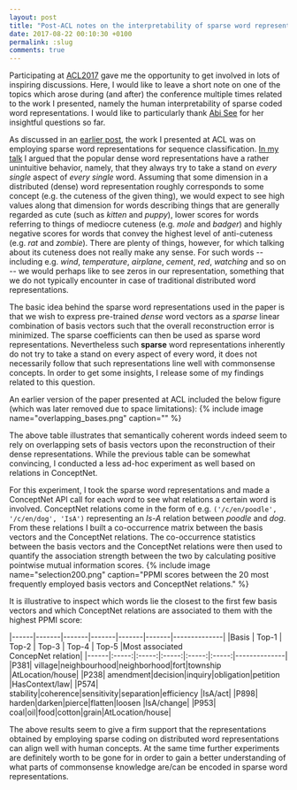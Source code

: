 ```yaml
---
layout: post
title: "Post-ACL notes on the interpretability of sparse word representations"
date: 2017-08-22 00:10:30 +0100
permalink: :slug
comments: true
---
```

Participating at [ACL2017](http://acl2017.org/) gave me the opportunity to get involved in lots of inspiring discussions. Here, I would like to leave a short note on one of the topics which arose during (and after) the conference multiple times related to the work I presented, namely the human interpretability of sparse coded word representations. I would like to particularly thank [Abi See](http://cs.stanford.edu/people/abisee/) for her insightful questions so far.

As discussed in an [earlier post](sparse_embeds), the work I presented at ACL was on employing sparse word representations for sequence classification.
[In my talk](http://www.inf.u-szeged.hu/~berendg/docs/misc/taclBerend.pdf) I argued that the popular dense word representations have a rather unintuitive behavior, namely, that they always try to take a stand on *every single* aspect of *every single* word. Assuming that some dimension in a distributed (dense) word representation roughly corresponds to some concept (e.g. the cuteness of the given thing), we would expect to see high values along that dimension for words describing things that are generally regarded as cute (such as *kitten* and *puppy*), lower scores for words referring to things of mediocre cuteness (e.g. *mole* and *badger*) and highly negative scores for words that convey the highest level of anti-cuteness (e.g. *rat* and *zombie*). There are plenty of things, however, for which talking about its cuteness does not really make any sense. For such words -- including e.g. *wind*, *temperature*, *airplane*, *cement*, *red*, *watching* and so on -- we would perhaps like to see zeros in our representation, something that we do not typically encounter in case of traditional distributed word representations.

The basic idea behind the sparse word representations used in the paper is that we wish to express pre-trained *dense* word vectors as a *sparse* linear combination of basis vectors such that the overall reconstruction error is minimized. The sparse coefficients can then be used as sparse word representations.
Nevertheless such **sparse** word representations inherently do not try to take a stand on every aspect of every word, it does not necessarily follow that such representations line well with commonsense concepts. In order to get some insights, I release some of my findings related to this question.

An earlier version of the paper presented at ACL included the below figure (which was later removed due to space limitations):
{% include image name="overlapping_bases.png" caption="" %}

The above table illustrates that semantically coherent words indeed seem to rely on overlapping sets of basis vectors upon the reconstruction of their dense representations. While the previous table can be somewhat convincing, I conducted a less ad-hoc experiment as well based on relations in ConceptNet.

For this experiment, I took the sparse word representations and made a ConceptNet API call for each word to see what relations a certain word is involved. ConceptNet relations come in the form of e.g. ```('/c/en/poodle', '/c/en/dog', 'IsA')``` representing an *Is-A* relation between *poodle* and *dog*. From these relations I built a co-occurrence matrix between the basis vectors and the ConceptNet relations. The co-occurrence statistics between the basis vectors and the ConceptNet relations were then used to quantify the association strength between the two by calculating positive pointwise mutual information scores.
{% include image name="selection200.png" caption="PPMI scores between the 20 most frequently employed basis vectors and ConceptNet relations." %}

It is illustrative to inspect which words lie the closest to the first few basis vectors and which ConceptNet relations are associated to them with the highest PPMI score:

|------|-------|-------|-------|-------|-------|--------------|
|Basis | Top-1 | Top-2 | Top-3 | Top-4 | Top-5 |Most associated<br />ConcepNet relation|
|------|:-----:|:-----:|:-----:|:-----:|:-----:|--------------|
|P381| village|neighbourhood|neighborhood|fort|township |AtLocation/house|
|P238| amendment|decision|inquiry|obligation|petition |HasContext/law|
|P574| stability|coherence|sensitivity|separation|efficiency |IsA/act|
|P898| harden|darken|pierce|flatten|loosen |IsA/change|
|P953| coal|oil|food|cotton|grain|AtLocation/house|

The above results seem to give a firm support that the representations obtained by employing sparse coding on distributed word representations can align well with human concepts. At the same time further experiments are definitely worth to be gone for in order to gain a better understanding of what parts of commonsense knowledge are/can be encoded in sparse word representations.
